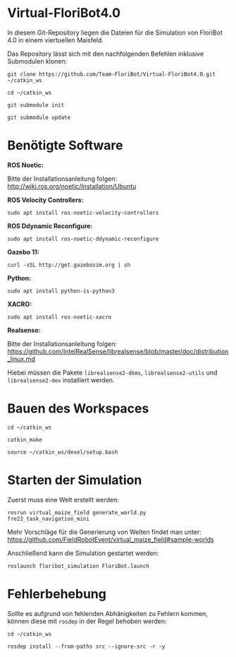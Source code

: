 # Virtual-FloriBot4.0
In diesem Git-Repository liegen die Dateien für die Simulation von FloriBot 4.0 in einem viertuellen Maisfeld.

Das Repository lässt sich mit den nachfolgenden Befehlen inklusive Submodulen klonen:
```
git clone https://github.com/Team-FloriBot/Virtual-FloriBot4.0.git ~/catkin_ws
```
```
cd ~/catkin_ws
```
```
git submodule init
```
```
git submodule update
```    


# Benötigte Software
**ROS Noetic:**

Bitte der Installationsanleitung folgen: 
http://wiki.ros.org/noetic/Installation/Ubuntu

**ROS Velocity Controllers:**
```
sudo apt install ros-noetic-velocity-controllers
```    
**ROS Ddynamic Reconfigure:**
```
sudo apt install ros-noetic-ddynamic-reconfigure
```    
**Gazebo 11:** 
```
curl -sSL http://get.gazebosim.org | sh
```    
**Python:** 
```
sudo apt install python-is-python3
```    
**XACRO:**
```
sudo apt install ros-noetic-xacro
```
**Realsense:**

Bitte der Installationsanleitung folgen: 
https://github.com/IntelRealSense/librealsense/blob/master/doc/distribution_linux.md

Hiebei müssen die Pakete `librealsense2-dkms`, `librealsense2-utils` und `librealsense2-dev` installiert werden.

# Bauen des Workspaces
```
cd ~/catkin_ws 
```
```
catkin_make
```    
```
source ~/catkin_ws/devel/setup.bash
```    
# Starten der Simulation

Zuerst muss eine Welt erstellt werden:
```
rosrun virtual_maize_field generate_world.py fre22_task_navigation_mini
```
Mehr Vorschläge für die Generierung von Welten findet man unter: https://github.com/FieldRobotEvent/virtual_maize_field#sample-worlds

Anschließend kann die Simulation gestartet werden:
```
roslaunch floribot_simulation FloriBot.launch 
```
# Fehlerbehebung
Sollte es aufgrund von fehlenden Abhänigkeiten zu Fehlern kommen, können diese mit `rosdep` in der Regel behoben werden:
```
cd ~/catkin_ws 
```
```
rosdep install --from-paths src --ignore-src -r -y
```
